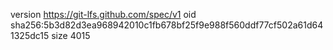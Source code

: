 version https://git-lfs.github.com/spec/v1
oid sha256:5b3d82d3ea968942010c1fb678bf25f9e988f560ddf77cf502a61d641325dc15
size 4015
